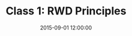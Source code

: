 ---
title: "Class 1: RWD Principles"
date: 2015-09-01 12:00:00
description: "We'll cover a brief history of web design, web standards and why responsive design is important."
assignment: "There's nothing assigned today."
reading: "There's nothing to read for today."
due: "There's nothing due today."
part: "1"
---